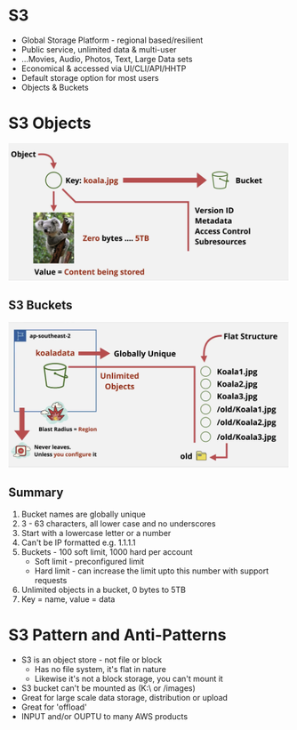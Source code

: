 # S3
- Global Storage Platform - regional based/resilient
- Public service, unlimited data & multi-user
- ...Movies, Audio, Photos, Text, Large Data sets
- Economical & accessed via UI/CLI/API/HHTP
- Default storage option for most users
- Objects & Buckets

# S3 Objects
![](AWS/Cloud%20Solutions%20Architect/Personal%20Notes/Fundamentals/attachments/Pasted%20image%2020240320111513.png)

## S3 Buckets
![](AWS/Cloud%20Solutions%20Architect/Personal%20Notes/Fundamentals/attachments/Pasted%20image%2020240320112158.png)

## Summary 
1. Bucket names are globally unique
2. 3 - 63 characters, all lower case and no underscores
3. Start with a lowercase letter or a number
4. Can't be IP formatted e.g. 1.1.1.1
5. Buckets - 100 soft limit, 1000 hard per account
	- Soft limit - preconfigured limit
	- Hard limit - can increase the limit upto this number with support requests 
6. Unlimited objects in a bucket, 0 bytes to 5TB
7. Key = name, value = data


# S3 Pattern and Anti-Patterns
- S3 is an object store - not file or block
	- Has no file system, it's flat in nature
	- Likewise it's not a block storage, you can't mount it
- S3 bucket can't be mounted as (K:\ or /images)
- Great for large scale data storage, distribution or upload
- Great for 'offload'
- INPUT and/or OUPTU to many AWS products

